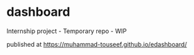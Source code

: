 # dashboard
Internship project - Temporary repo - WIP

published at https://muhammad-touseef.github.io/edashboard/
